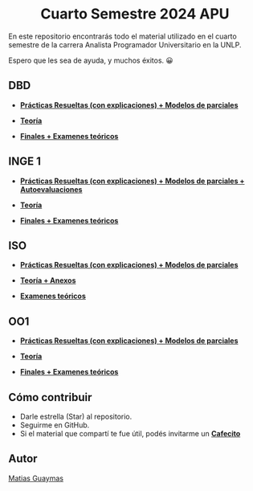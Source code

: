 <h1 align="center"> Cuarto Semestre 2024 APU </h1>

En este repositorio encontrarás todo el material utilizado en el cuarto semestre de la carrera Analista Programador Universitario en la UNLP.

Espero que les sea de ayuda, y muchos éxitos. 😀

## DBD

* [**Prácticas Resueltas (con explicaciones) + Modelos de parciales**](https://github.com/MatiasGuaymas/DBD)

* [**Teoría**](https://github.com/MatiasGuaymas/4to-Semestre/tree/main/DBD/Teoria)

* [**Finales + Examenes teóricos**](https://github.com/MatiasGuaymas/4to-Semestre/tree/main/DBD/Parciales/Teoria)

## INGE 1

* [**Prácticas Resueltas (con explicaciones) + Modelos de parciales + Autoevaluaciones**](https://github.com/MatiasGuaymas/INGE-1)

* [**Teoría**](https://github.com/MatiasGuaymas/4to-Semestre/tree/main/INGE1/Teoria)

* [**Finales + Examenes teóricos**](https://github.com/MatiasGuaymas/4to-Semestre/tree/main/INGE1/Parciales/Teoria)

## ISO

* [**Prácticas Resueltas (con explicaciones) + Modelos de parciales**](https://github.com/MatiasGuaymas/ISO)

* [**Teoría + Anexos**](https://github.com/MatiasGuaymas/4to-Semestre/tree/main/ISO/Teoria)

* [**Examenes teóricos**](https://github.com/MatiasGuaymas/4to-Semestre/tree/main/ISO/Parciales/Teoria)

## OO1

* [**Prácticas Resueltas (con explicaciones) + Modelos de parciales**](https://github.com/MatiasGuaymas/OO1)

* [**Teoría**](https://github.com/MatiasGuaymas/4to-Semestre/tree/main/OO1/Teoria)

* [**Finales + Examenes teóricos**](https://github.com/MatiasGuaymas/4to-Semestre/tree/main/OO1/Parciales/Teoria)

## Cómo contribuir
* Darle estrella (Star) al repositorio.
* Seguirme en GitHub.
* Si el material que compartí te fue útil, podés invitarme un **[Cafecito](https://cafecito.app/matiasguaymas)**

## Autor

[Matias Guaymas](https://www.linkedin.com/in/matiasguaymas/)
